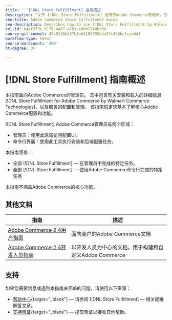 ```yaml
---
title: '''[!DNL Store Fulfillment] 指南概述'
description: “关于 [!DNL Store Fulfillment] 适用于Adobe Commerce管理员，包括安装和载入。”
seo-title: Adobe Commerce Store Fulfillment Guide
seo-description: Describes how to use [!DNL Store Fulfillment by Walmart Commerce Technologies] services with Adobe Commerce.
exl-id: b4af273c-5176-4a67-a783-e0bb1740b3d8
source-git-commit: 42b0118b427b1e04186793b4a57c058bc1cabdd4
workflow-type: tm+mt
source-wordcount: '200'
ht-degree: 0%

---
```


# [!DNL Store Fulfillment] 指南概述

本指南面向Adobe Commerce的管理员。 其中包含有关安装和载入的详细信息 [!DNL Store Fulfillment for Adobe Commerce by Walmart Commerce Technologies]，以及服务的配置和管理。 该指南假定您基本了解核心Adobe Commerce配置和功能。

[!DNL Store Fulfillment] Adobe Commerce管理员有两个区域：

* 管理员：使用此区域访问配置UI。
* 命令行界面：使用此工具执行安装和后端配置任务。

本指南涵盖：

* 全部 [!DNL Store Fulfillment] — 在管理员中完成的特定任务。
* 全部 [!DNL Store Fulfillment] — 使用Adobe Commerce命令行完成的特定任务

本指南不涵盖Adobe Commerce的核心功能。

## 其他文档

| 指南 | 描述 |
|-----------------------------------------------------------------------|----------------------------------------------------------------------------|
| [Adobe Commerce 2.4用户指南](https://docs.magento.com/user-guide/) | 面向商户的Adobe Commerce文档 |
| [Adobe Commerce 2.4开发人员指南](https://devdocs.magento.com/) | 以开发人员为中心的文档，用于构建和自定义Adobe Commerce |

## 支持

如果您需要信息或遇到本指南未涵盖的问题，请使用以下资源：

* [帮助中心](https://support.magento.com/hc/en-us){target=&quot;_blank&quot;} — 请参阅 [!DNL Store Fulfillment] — 相关疑难解答文章。
* [支持票证](https://support.magento.com/hc/en-us/articles/360000913794#submit-ticket){target=&quot;_blank&quot;} — 提交票证以接收其他帮助。
